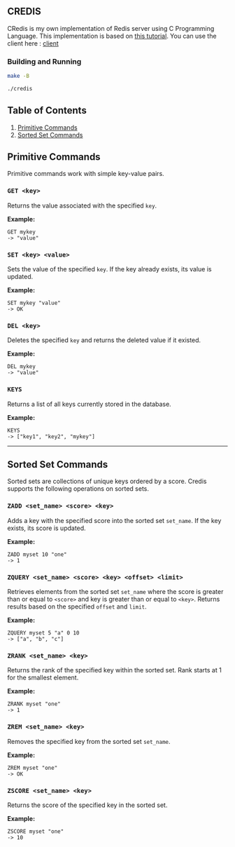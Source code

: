 ## CREDIS
CRedis is my own implementation of Redis server using C Programming Language.
This implementation is based on [this tutorial](https://build-your-own.org/redis/).
You can use the client here : [client](https://github.com/agus-wesly/credis-client)

### Building and Running
```bash
make -B

./credis
```

## Table of Contents

1. [Primitive Commands](#primitive-commands)
2. [Sorted Set Commands](#sorted-set-commands)

## Primitive Commands

Primitive commands work with simple key-value pairs.

### `GET <key>`

Returns the value associated with the specified `key`.

**Example:**

```text
GET mykey
-> "value"
```

### `SET <key> <value>`

Sets the value of the specified `key`. If the key already exists, its value is updated.

**Example:**

```text
SET mykey "value"
-> OK
```

### `DEL <key>`

Deletes the specified `key` and returns the deleted value if it existed.

**Example:**

```text
DEL mykey
-> "value"
```

### `KEYS`

Returns a list of all keys currently stored in the database.

**Example:**

```text
KEYS
-> ["key1", "key2", "mykey"]
```

---

## Sorted Set Commands

Sorted sets are collections of unique keys ordered by a score. Credis supports the following operations on sorted sets.

### `ZADD <set_name> <score> <key>`

Adds a key with the specified score into the sorted set `set_name`. If the key exists, its score is updated.

**Example:**

```text
ZADD myset 10 "one"
-> 1
```

### `ZQUERY <set_name> <score> <key> <offset> <limit>`

Retrieves elements from the sorted set `set_name` where the score is greater than or equal to `<score>` and key is greater than or equal to `<key>`. Returns results based on the specified `offset` and `limit`.

**Example:**

```text
ZQUERY myset 5 "a" 0 10
-> ["a", "b", "c"]
```

### `ZRANK <set_name> <key>`

Returns the rank of the specified key within the sorted set. Rank starts at 1 for the smallest element.

**Example:**

```text
ZRANK myset "one"
-> 1
```

### `ZREM <set_name> <key>`

Removes the specified key from the sorted set `set_name`.

**Example:**

```text
ZREM myset "one"
-> OK
```

### `ZSCORE <set_name> <key>`

Returns the score of the specified key in the sorted set.

**Example:**

```text
ZSCORE myset "one"
-> 10
```
